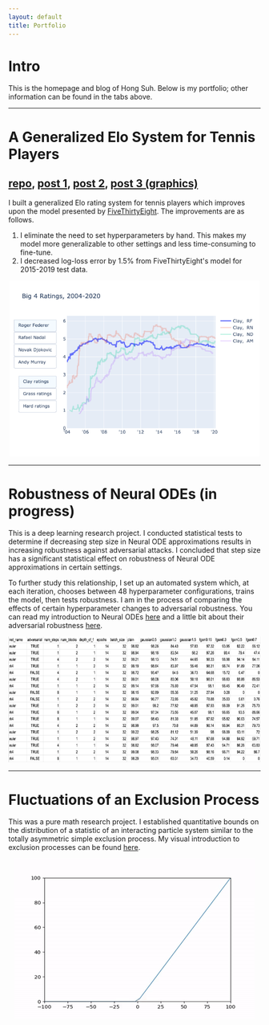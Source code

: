 ```yaml
---
layout: default
title: Portfolio
---
```


# Intro
This is the homepage and blog of Hong Suh. Below is my portfolio; other information can be found in the tabs above.

<hr>

# A Generalized Elo System for Tennis Players
## [repo](https://github.com/hongsuh7/tennis-elo), [post 1](https://hongsuh7.github.io/2020/07/07/tennis-1.html), [post 2](https://hongsuh7.github.io/2020/08/13/tennis-2.html), [post 3 (graphics)](https://hongsuh7.github.io/2020/08/26/tennis-3.html)
I built a generalized Elo rating system for tennis players which improves upon the model presented by [FiveThirtyEight](https://fivethirtyeight.com/features/serena-williams-and-the-difference-between-all-time-great-and-greatest-of-all-time/). The improvements are as follows.
1. I eliminate the need to set hyperparameters by hand. This makes my model more generalizable to other settings and less time-consuming to fine-tune.
2. I decreased log-loss error by 1.5% from FiveThirtyEight's model for 2015-2019 test data. 


<p align="center">
	<a href="https://hongsuh7.github.io/2020/08/26/tennis-3.html">
		<img width="500" height="350" src="/assets/tennis-3/big4.png">
	</a>
</p>

<hr>

# Robustness of Neural ODEs (in progress)
This is a deep learning research project. I conducted statistical tests to determine if decreasing step size in Neural ODE approximations results in increasing robustness against adversarial attacks. I concluded that step size has a significant statistical effect on robustness of Neural ODE approximations in certain settings. 

To further study this relationship, I set up an automated system which, at each iteration, chooses between 48 hyperparameter configurations, trains the model, then tests robustness. I am in the process of comparing the effects of certain hyperparameter changes to adversarial robustness. You can read my introduction to Neural ODEs [here](https://hongsuh7.github.io/2020/07/17/neural-ode-intro.html) and a little bit about their adversarial robustness [here](https://hongsuh7.github.io/2020/07/22/neural-ode-robustness.html).

<p align="center">
  <img width="800" height="250" src="/assets/robustness-tests.png">
</p>

<hr>

# Fluctuations of an Exclusion Process
This was a pure math research project. I established quantitative bounds on the distribution of a statistic of an interacting particle system similar to the totally asymmetric simple exclusion process. My visual introduction to exclusion processes can be found [here](https://hongsuh7.github.io/2020/08/13/particles-1.html).

<p align="center">
  <img width="480" height="320" src="/assets/particles-1/tasep_scale.gif">
</p>